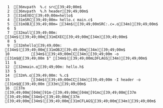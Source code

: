      1	[36mvpath  %.c src[39;49;00m$
     2	[36mvpath  %.h header[39;49;00m$
     3	[31mEXEC[39;49;00m=hello$
     4	[31mSRC[39;49;00m= hello.c main.c$
     5	[31mOBJ[39;49;00m= [34m$([39;49;00mSRC:.c=.o[34m)[39;49;00m$
     6	$
     7	[32mall[39;49;00m: [34m$([39;49;00m[31mEXEC[39;49;00m[34m)[39;49;00m$
     8	$
     9	[32mhello[39;49;00m: [34m$([39;49;00m[31mOBJ[39;49;00m[34m)[39;49;00m$
    10	        [34m$([39;49;00mCC[34m)[39;49;00m -o [31m$@[39;49;00m $^ [34m$([39;49;00mLDFLAGS[34m)[39;49;00m$
    11	$
    12	[32mmain.o[39;49;00m: hello.h$
    13	$
    14	[32m%.o[39;49;00m: %.c$
    15	        [34m$([39;49;00mCC[34m)[39;49;00m -I header -o [31m$@[39;49;00m [33m\[39;49;00m$
    16	[37m        [39;49;00m[04m[91m-[39;49;00m[04m[91mc[39;49;00m[37m [39;49;00m[34m$<[39;49;00m[37m [39;49;00m[34m$([39;49;00m[31mCFLAGS[39;49;00m[34m)[39;49;00m$
